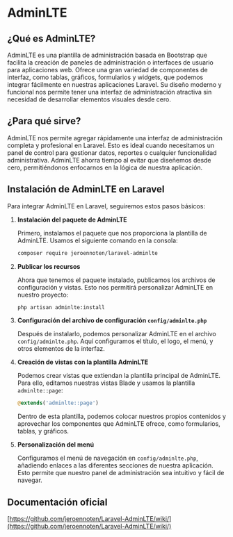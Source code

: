 # AdminLTE

## **¿Qué es AdminLTE?**

AdminLTE es una plantilla de administración basada en Bootstrap que facilita la creación de paneles de administración o interfaces de usuario para aplicaciones web. Ofrece una gran variedad de componentes de interfaz, como tablas, gráficos, formularios y widgets, que podemos integrar fácilmente en nuestras aplicaciones Laravel. Su diseño moderno y funcional nos permite tener una interfaz de administración atractiva sin necesidad de desarrollar elementos visuales desde cero.

## **¿Para qué sirve?**

AdminLTE nos permite agregar rápidamente una interfaz de administración completa y profesional en Laravel. Esto es ideal cuando necesitamos un panel de control para gestionar datos, reportes o cualquier funcionalidad administrativa. AdminLTE ahorra tiempo al evitar que diseñemos desde cero, permitiéndonos enfocarnos en la lógica de nuestra aplicación.

## **Instalación de AdminLTE en Laravel**

Para integrar AdminLTE en Laravel, seguiremos estos pasos básicos:

1.  **Instalación del paquete de AdminLTE**

    Primero, instalamos el paquete que nos proporciona la plantilla de AdminLTE. Usamos el siguiente comando en la consola:

    ```bash
    composer require jeroennoten/laravel-adminlte
    ```
2.  **Publicar los recursos**

    Ahora que tenemos el paquete instalado, publicamos los archivos de configuración y vistas. Esto nos permitirá personalizar AdminLTE en nuestro proyecto:

    ```bash
    php artisan adminlte:install
    ```
3.  **Configuración del archivo de configuración `config/adminlte.php`**

    Después de instalarlo, podemos personalizar AdminLTE en el archivo `config/adminlte.php`. Aquí configuramos el título, el logo, el menú, y otros elementos de la interfaz.
4.  **Creación de vistas con la plantilla AdminLTE**

    Podemos crear vistas que extiendan la plantilla principal de AdminLTE. Para ello, editamos nuestras vistas Blade y usamos la plantilla `adminlte::page`:

    ```php
    @extends('adminlte::page')
    ```

    Dentro de esta plantilla, podemos colocar nuestros propios contenidos y aprovechar los componentes que AdminLTE ofrece, como formularios, tablas, y gráficos.
5.  **Personalización del menú**

    Configuramos el menú de navegación en `config/adminlte.php`, añadiendo enlaces a las diferentes secciones de nuestra aplicación. Esto permite que nuestro panel de administración sea intuitivo y fácil de navegar.

## Documentación oficial

[https://github.com/jeroennoten/Laravel-AdminLTE/wiki/](https://github.com/jeroennoten/Laravel-AdminLTE/wiki/)

